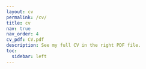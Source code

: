 ```yaml
---
layout: cv
permalink: /cv/
title: cv
nav: true
nav_order: 4
cv_pdf: CV.pdf
description: See my full CV in the right PDF file.
toc:
  sidebar: left
---
```

